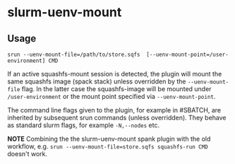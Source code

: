 # slurm-uenv-mount

## Usage

```
srun --uenv-mount-file=/path/to/store.sqfs  [--uenv-mount-point=/user-environment] CMD
```

If an active squashfs-mount session is detected, the plugin will mount the same
squashfs image (spack stack) unless overridden by the `--uenv-mount-file` flag. In the
latter case the squashfs-image will be mounted under `/user-environment` or the
mount point specified via `--uenv-mount-point`.

The command line flags given to the plugin, for example in #SBATCH, are inherited by subsequent srun
commands (unless overridden). They behave as standard slurm flags, for example `-N,--nodes` etc.

**NOTE** Combining the the slurm-uenv-mount spank plugin with the old workflow, e.g. `srun --uenv-mount-file=store.sqfs squashfs-run CMD` doesn't work.
